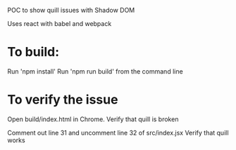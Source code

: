 POC to show quill issues with Shadow DOM

Uses react with babel and webpack

To build:
==========================
Run 'npm install'
Run 'npm run build' from the command line

To verify the issue
==========================
Open build/index.html in Chrome.
Verify that quill is broken

Comment out line 31 and uncomment line 32 of src/index.jsx
Verify that quill works
